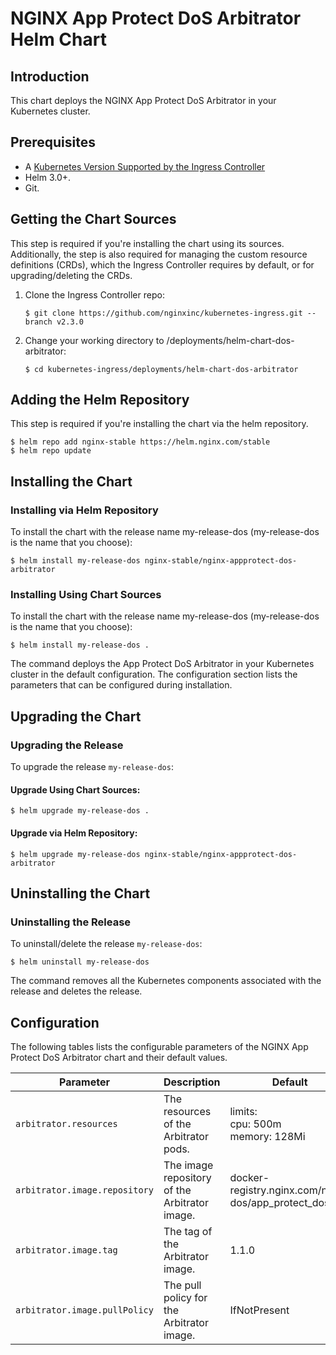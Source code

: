 # NGINX App Protect DoS Arbitrator Helm Chart

## Introduction

This chart deploys the NGINX App Protect DoS Arbitrator in your Kubernetes cluster.

## Prerequisites

  - A [Kubernetes Version Supported by the Ingress Controller](https://docs.nginx.com/nginx-ingress-controller/technical-specifications/#supported-kubernetes-versions)
  - Helm 3.0+.
  - Git.

## Getting the Chart Sources

This step is required if you're installing the chart using its sources. Additionally, the step is also required for managing the custom resource definitions (CRDs), which the Ingress Controller requires by default, or for upgrading/deleting the CRDs.

1. Clone the Ingress Controller repo:
    ```console
    $ git clone https://github.com/nginxinc/kubernetes-ingress.git --branch v2.3.0
    ```
2. Change your working directory to /deployments/helm-chart-dos-arbitrator:
    ```console
    $ cd kubernetes-ingress/deployments/helm-chart-dos-arbitrator
    ```

## Adding the Helm Repository

This step is required if you're installing the chart via the helm repository.

```console
$ helm repo add nginx-stable https://helm.nginx.com/stable
$ helm repo update
```

## Installing the Chart

### Installing via Helm Repository

To install the chart with the release name my-release-dos (my-release-dos is the name that you choose):

```console
$ helm install my-release-dos nginx-stable/nginx-appprotect-dos-arbitrator
```


### Installing Using Chart Sources

To install the chart with the release name my-release-dos (my-release-dos is the name that you choose):

```console
$ helm install my-release-dos .
```

The command deploys the App Protect DoS Arbitrator in your Kubernetes cluster in the default configuration. The configuration section lists the parameters that can be configured during installation.

## Upgrading the Chart

### Upgrading the Release

To upgrade the release `my-release-dos`:

#### Upgrade Using Chart Sources:

```console
$ helm upgrade my-release-dos .
```

#### Upgrade via Helm Repository:

```console
$ helm upgrade my-release-dos nginx-stable/nginx-appprotect-dos-arbitrator
```

## Uninstalling the Chart

### Uninstalling the Release

To uninstall/delete the release `my-release-dos`:

```console
$ helm uninstall my-release-dos
```

The command removes all the Kubernetes components associated with the release and deletes the release.

## Configuration

The following tables lists the configurable parameters of the NGINX App Protect DoS Arbitrator chart and their default values.

Parameter | Description | Default
--- | --- | ---
`arbitrator.resources` | The resources of the Arbitrator pods. | limits:<br>cpu: 500m<br>memory: 128Mi
`arbitrator.image.repository` | The image repository of the Arbitrator image. | docker-registry.nginx.com/nap-dos/app_protect_dos_arb
`arbitrator.image.tag` | The tag of the Arbitrator image. | 1.1.0
`arbitrator.image.pullPolicy` | The pull policy for the Arbitrator image. | IfNotPresent
